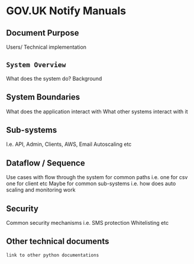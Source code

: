 # GOV.UK Notify Manuals

## Document Purpose

Users/ Technical implementation

## `System Overview`
What does the system do?
Background

## System Boundaries
What does the application interact with
What other systems interact with it

## Sub-systems
I.e. API, Admin, Clients, AWS, Email Autoscaling etc

## Dataflow / Sequence
Use cases with flow through the system for common paths i.e. one for csv one for client etc
Maybe for common sub-systems i.e. how does auto scaling and monitoring work

## Security
Common security mechanisms i.e. SMS protection
Whitelisting etc


## Other technical documents
    link to other python documentations
